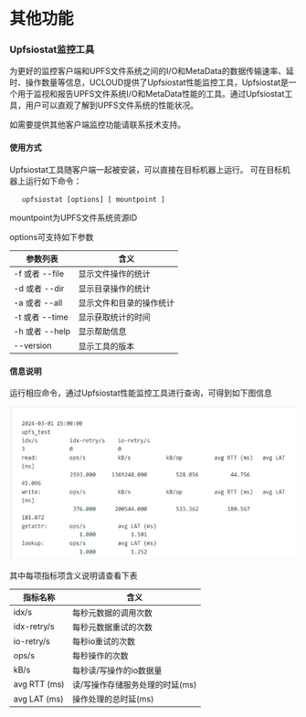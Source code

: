 # 其他功能

### Upfsiostat监控工具

为更好的监控客户端和UPFS文件系统之间的I/O和MetaData的数据传输速率、延时、操作数量等信息，UCLOUD提供了Upfsiostat性能监控工具，Upfsiostat是一个用于监视和报告UPFS文件系统I/O和MetaData性能的工具。通过Upfsiostat工具，用户可以直观了解到UPFS文件系统的性能状况。

如需要提供其他客户端监控功能请联系技术支持。

#### 使用方式

Upfsiostat工具随客户端一起被安装，可以直接在目标机器上运行。
可在目标机器上运行如下命令：

       upfsiostat [options] [ mountpoint ]

mountpoint为UPFS文件系统资源ID

options可支持如下参数

| 参数列表    | 含义     |
|---------|--------|
| -f 或者 --file	 | 显示文件操作的统计	   |
| -d 或者 --dir	 | 显示目录操作的统计	 |
| -a 或者 --all	 | 显示文件和目录的操作统计	  |
| -t 或者 --time	 | 显示获取统计的时间	   |
| -h 或者 --help	 | 显示帮助信息	 |
| --version	 | 显示工具的版本	  |

#### 信息说明

运行相应命令，通过Upfsiostat性能监控工具进行查询，可得到如下图信息

![](/images/other1.png)


其中每项指标项含义说明请查看下表

| 指标名称          | 含义     |
|---------------|--------|
| idx/s	 | 每秒元数据的调用次数	   |
| idx-retry/s	  | 每秒元数据重试的次数	 |
| io-retry/s	  | 每秒io重试的次数	  |
| ops/s	 | 每秒操作的次数	   |
| kB/s	 | 每秒读/写操作的io数据量	 |
| avg RTT (ms)	    | 读/写操作存储服务处理的时延(ms)	  |
| avg LAT (ms)    | 操作处理的总时延(ms)  |
